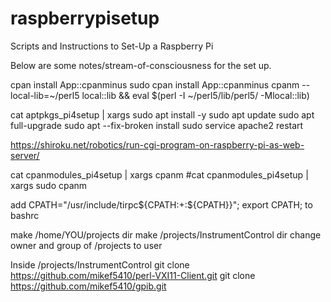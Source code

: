 # raspberrypisetup
Scripts and Instructions to Set-Up a Raspberry Pi


Below are some notes/stream-of-consciousness for the set up.

cpan install App::cpanminus
sudo cpan install App::cpanminus
cpanm --local-lib=~/perl5 local::lib && eval $(perl -I ~/perl5/lib/perl5/ -Mlocal::lib)

cat aptpkgs_pi4setup | xargs sudo apt install -y
sudo apt update
sudo apt full-upgrade
sudo apt --fix-broken install
sudo service apache2 restart

https://shiroku.net/robotics/run-cgi-program-on-raspberry-pi-as-web-server/

cat cpanmodules_pi4setup | xargs cpanm
#cat cpanmodules_pi4setup | xargs sudo cpanm



add CPATH="/usr/include/tirpc${CPATH:+:${CPATH}}"; export CPATH; to bashrc


make /home/YOU/projects dir
make /projects/InstrumentControl dir
change owner and group of /projects to user

Inside /projects/InstrumentControl
git clone https://github.com/mikef5410/perl-VXI11-Client.git
git clone https://github.com/mikef5410/gpib.git



